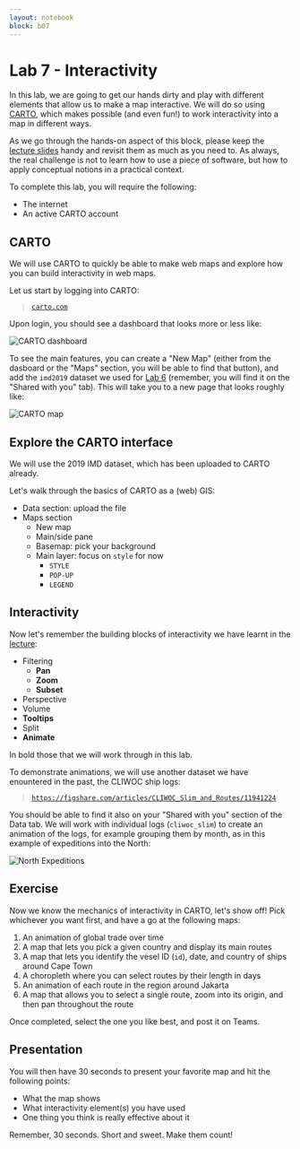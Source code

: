 ```yaml
---
layout: notebook
block: b07
---
```


# Lab 7 - Interactivity

In this lab, we are going to get our hands dirty and play with different elements that allow us to make a map interactive. We will do so using [CARTO](https://carto.com/), which makes possible (and even fun!) to work interactivity into a map in different ways.

As we go through the hands-on aspect of this block, please keep the [lecture slides](../slidedecks/lecture_07.html) handy and revisit them as much as you need to. As always, the real challenge is not to learn how to use a piece of software, but how to apply conceptual notions in a practical context.

To complete this lab, you will require the following:

- The internet
- An active CARTO account


## CARTO

We will use CARTO to quickly be able to make web maps and explore how you can build interactivity in web maps.

Let us start by logging into CARTO:

> [`carto.com`](https://carto.com)

Upon login, you should see a dashboard that looks more or less like:

![CARTO dashboard](figs/carto_db.png)

To see the main features, you can create a "New Map" (either from the dasboard or the "Maps" section, you will be able to find that button), and add the `imd2019` dataset we used for [Lab 6](../labs/lab_06.html) (remember, you will find it on the "Shared with you" tab). This will take you to a new page that looks roughly like:

![CARTO map](figs/carto_map.png)

## Explore the CARTO interface

We will use the 2019 IMD dataset, which has been uploaded to CARTO already.

Let's walk through the basics of CARTO as a (web) GIS:

- Data section: upload the file
- Maps section
    - New map
    - Main/side pane
    - Basemap: pick your background
    - Main layer: focus on `style` for now
        - `STYLE`
        - `POP-UP`
        - `LEGEND`

## Interactivity

Now let's remember the building blocks of interactivity we have learnt in the [lecture](../slidedecks/lecture_07.html):

- Filtering
    - **Pan**
    - **Zoom**
    - **Subset**
- Perspective
- Volume
- **Tooltips**
- Split
- **Animate**

In bold those that we will work through in this lab.

To demonstrate animations, we will use another dataset we have enountered in the past, the CLIWOC ship logs:

> [`https://figshare.com/articles/CLIWOC_Slim_and_Routes/11941224`](https://figshare.com/articles/CLIWOC_Slim_and_Routes/11941224)

You should be able to find it also on your "Shared with you" section of the Data tab. We will work with individual logs (`cliwoc_slim`) to create an animation of the logs, for example grouping them by month, as in this example of expeditions into the North:

![North Expeditions](figs/north_pole.gif)

## Exercise

Now we know the mechanics of interactivity in CARTO, let's show off! Pick whichever you want first, and have a go at the following maps:

1. An animation of global trade over time
1. A map that lets you pick a given country and display its main routes
1. A map that lets you identify the vesel ID (`id`), date, and country of ships around Cape Town
1. A choropleth where you can select routes by their length in days
1. An animation of each route in the region around Jakarta
1. A map that allows you to select a single route, zoom into its origin, and then pan throughout the route

Once completed, select the one you like best, and post it on Teams.

## Presentation

You will then have 30 seconds to present your favorite map and hit the following points:

- What the map shows
- What interactivity element(s) you have used
- One thing you think is really effective about it

Remember, 30 seconds. Short and sweet. Make them count!
